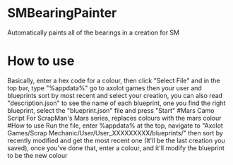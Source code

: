 # SMBearingPainter
Automatically paints all of the bearings in a creation for SM
# How to use
Basically, enter a hex code for a colour, then click "Select File" and in the top bar, type "%appdata%" go to axolot games then your user and blueprints sort by most recent and select your creation, you can also read "description.json" to see the name of each blueprint, one you find the right blueprint, select the "blueprint.json" file and press "Start"
#Mars Camo Script
For ScrapMan's Mars series, replaces colours with the mars colour
#How to use
Run the file, enter %appdata% at the top, navigate to "Axolot Games/Scrap Mechanic/User/User_XXXXXXXXX/blueprints/" then sort by recently modified and get the most recent one (It'll be the last creation you saved), once you've done that, enter a colour, and it'll modify the blueprint to be the new colour
